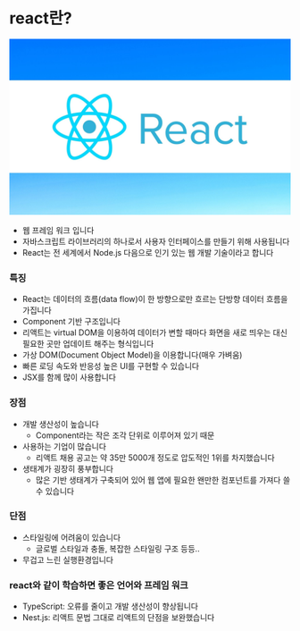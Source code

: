 # react란?

![react](/react/react/react.png)

- 웹 프레임 워크 입니다
- 자바스크립트 라이브러리의 하나로서 사용자 인터페이스를 만들기 위해 사용됩니다
- React는 전 세계에서 Node.js 다음으로 인기 있는 웹 개발 기술이라고 합니다

### 특징

- React는 데이터의 흐름(data flow)이 한 방향으로만 흐르는 단방향 데이터 흐름을 가집니다
- Component 기반 구조입니다
- 리액트는 virtual DOM을 이용하여 데이터가 변할 때마다 화면을 새로 띄우는 대신 필요한 곳만 업데이트 해주는 형식입니다
- 가상 DOM(Document Object Model)을 이용합니다(매우 가벼움)
- 빠른 로딩 속도와 반응성 높은 UI를 구현할 수 있습니다
- JSX를 함께 많이 사용합니다

### 장점

- 개발 생산성이 높습니다
  - Component라는 작은 조각 단위로 이루어져 있기 때문
- 사용하는 기업이 많습니다
  - 리액트 채용 공고는 약 35만 5000개 정도로 압도적인 1위를 차지했습니다
- 생태계가 굉장히 풍부합니다
  - 많은 기반 생태계가 구축되어 있어 웹 앱에 필요한 왠만한 컴포넌트를 가져다 쓸 수 있습니다

### 단점

- 스타일링에 어려움이 있습니다
  - 글로벌 스타일과 충돌, 복잡한 스타일링 구조 등등..
- 무겁고 느린 실행환경입니다

### react와 같이 학습하면 좋은 언어와 프레임 워크

- TypeScript: 오류를 줄이고 개발 생산성이 향상됩니다
- Nest.js: 리액트 문법 그대로 리액트의 단점을 보완했습니다
